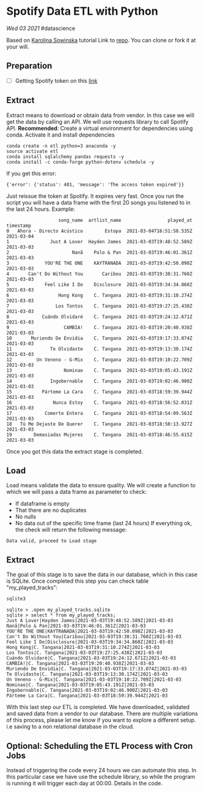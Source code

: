# Spotify Data ETL with Python
_Wed 03 2021_
\#datascience

Based on [Karolina Sowinska](https://github.com/karolina-sowinska) tutorial
Link to [repo](https://github.com/SprintWithCarlos/etl-python-spotify). You can clone or fork it at your will.

## Preparation
* [ ] Getting Spotify token on this [link](https://developer.spotify.com/console/get-recently-played/)  
## Extract
Extract means to download or obtain data from vendor. In this case we will get the data by calling an API.
We will use requests library to call Spotify API. **Recommended**: Create a virtual environment for dependencies using conda. Activate it and install dependencies
```
conda create -n etl python=3 anaconda -y
source activate etl
conda install sqlalchemy pandas requests -y
conda install -c conda-forge python-dotenv schedule -y
```
If you get this error:
```
{'error': {'status': 401, 'message': 'The access token expired'}}
````
Just reissue the token at Spotify. It expires very fast.
Once you run the script you will have a data frame with the first 20 songs you listened to in the last 24 hours.
Example:
```
                   song_name  artlist_name                 played_at   timestamp
0   Ahora - Directo Acústico        Estopa  2021-03-04T16:51:58.535Z  2021-03-04
1               Just A Lover  Hayden James  2021-03-03T19:48:52.589Z  2021-03-03
2                       Nanã    Polo & Pan  2021-03-03T19:46:01.361Z  2021-03-03
3             YOU'RE THE ONE    KAYTRANADA  2021-03-03T19:42:50.098Z  2021-03-03
4       Can't Do Without You       Caribou  2021-03-03T19:38:31.760Z  2021-03-03
5             Feel Like I Do    Disclosure  2021-03-03T19:34:34.860Z  2021-03-03
6                  Hong Kong    C. Tangana  2021-03-03T19:31:10.274Z  2021-03-03
7                 Los Tontos    C. Tangana  2021-03-03T19:27:25.438Z  2021-03-03
8            Cuándo Olvidaré    C. Tangana  2021-03-03T19:24:12.671Z  2021-03-03
9                    CAMBIA!    C. Tangana  2021-03-03T19:20:40.938Z  2021-03-03
10       Muriendo De Envidia    C. Tangana  2021-03-03T19:17:33.074Z  2021-03-03
11              Te Olvidaste    C. Tangana  2021-03-03T19:13:30.174Z  2021-03-03
12         Un Veneno - G-Mix    C. Tangana  2021-03-03T19:10:22.709Z  2021-03-03
13                   Nominao    C. Tangana  2021-03-03T19:05:43.191Z  2021-03-03
14              Ingobernable    C. Tangana  2021-03-03T19:02:46.900Z  2021-03-03
15           Párteme La Cara    C. Tangana  2021-03-03T18:59:39.944Z  2021-03-03
16               Nunca Estoy    C. Tangana  2021-03-03T18:56:52.031Z  2021-03-03
17            Comerte Entera    C. Tangana  2021-03-03T18:54:09.563Z  2021-03-03
18   Tú Me Dejaste De Querer    C. Tangana  2021-03-03T18:50:13.927Z  2021-03-03
19        Demasiadas Mujeres    C. Tangana  2021-03-03T18:46:55.615Z  2021-03-03
```
Once you got this data the extract stage is completed.
## Load
Load means validate the data to ensure quality.
We will create a function to which we will pass a data frame as parameter to check:
* If dataframe is empty
* That there are no duplicates
* No nulls
* No data out of the specific time frame (last 24 hours)
If everything ok, the check will return the following message:
```
Data valid, proceed to Load stage
```
## Extract
The goal of this stage is to save the data in our database, which in this case is SQLite.
Once completed this step you can check table "my_played_tracks":
```bash
sqlite3
```
```
sqlite > .open my_played_tracks.sqlite
sqlite > select * from my_played_tracks;
Just A Lover|Hayden James|2021-03-03T19:48:52.589Z|2021-03-03
Nanã|Polo & Pan|2021-03-03T19:46:01.361Z|2021-03-03
YOU'RE THE ONE|KAYTRANADA|2021-03-03T19:42:50.098Z|2021-03-03
Can't Do Without You|Caribou|2021-03-03T19:38:31.760Z|2021-03-03
Feel Like I Do|Disclosure|2021-03-03T19:34:34.860Z|2021-03-03
Hong Kong|C. Tangana|2021-03-03T19:31:10.274Z|2021-03-03
Los Tontos|C. Tangana|2021-03-03T19:27:25.438Z|2021-03-03
Cuándo Olvidaré|C. Tangana|2021-03-03T19:24:12.671Z|2021-03-03
CAMBIA!|C. Tangana|2021-03-03T19:20:40.938Z|2021-03-03
Muriendo De Envidia|C. Tangana|2021-03-03T19:17:33.074Z|2021-03-03
Te Olvidaste|C. Tangana|2021-03-03T19:13:30.174Z|2021-03-03
Un Veneno - G-Mix|C. Tangana|2021-03-03T19:10:22.709Z|2021-03-03
Nominao|C. Tangana|2021-03-03T19:05:43.191Z|2021-03-03
Ingobernable|C. Tangana|2021-03-03T19:02:46.900Z|2021-03-03
Párteme La Cara|C. Tangana|2021-03-03T18:59:39.944Z|2021-03

```
With this last step our ETL is completed. We have downloaded, validated and saved data from a vendor to our database. There are multiple variations of this process, please let me know if you want to explore a different setup. i.e saving to a non relational database in the cloud.

## Optional: Scheduling the ETL Process with Cron Jobs
Instead of triggering the code every 24 hours we can automate this step.
In this particular case we have use the schedule library, so while the program is running it will trigger each day at 00:00. Details in the code.

